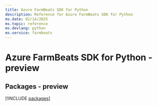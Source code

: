 ```yaml
---
title: Azure FarmBeats SDK for Python
description: Reference for Azure FarmBeats SDK for Python
ms.date: 02/14/2025
ms.topic: reference
ms.devlang: python
ms.service: farmbeats
---
```

# Azure FarmBeats SDK for Python - preview
## Packages - preview
[!INCLUDE [packages](farmbeats-index.md)]